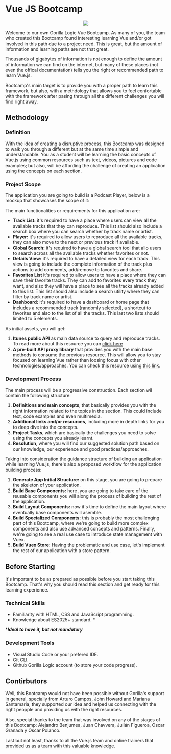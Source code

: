 # Vue JS Bootcamp

<style>
    #container-img{
        display: flex;
        align-items: center;
        justify-content: center;
    }
</style>
<div id="container-img">
    <img src="https://i.imgur.com/oUH9hNy.png" />
</div>

Welcome to our own Gorilla Logic Vue Bootcamp. As many of you, the team who created this Bootcamp found interesting learning Vue and/or got involved in this path due to a project need. This is great, but the amount of information and learning paths are not that great.

Thousands of gigabytes of information is not enough to define the amount of information we can find on the internet, but many of these places (not even the offical documentation) tells you the right or recommended path to learn Vue.js.

Bootcamp's main target is to provide you with a proper path to learn this framework, but also, with a methdology that allows you to feel confortable with the framework after pasing through all the different challenges you will find right away.

## Methodology

### Definition

With the idea of creating a disruptive process, this Bootcamp was designed to walk you through a different but at the same time simple and understandable. You as a student will be learning the basic concepts of Vue.js using common resources such as text, videos, pictures and code examples; but also, will be affording the challenge of creating an application using the concepts on each section.

### Project Scope

The application you are going to build is a Podcast Player, below is a mockup that showcases the scope of it:

The main functionalities or requirements for this application are:

- **Track List:** it's required to have a place where users can view all the available tracks that they can reproduce. This list should also include a search box where you can search whether by track name or artist.
- **Player:** it's required to allow users to reproduce all the available tracks, they can also move to the next or previous track if available.
- **Global Search:** it's required to have a global search tool that allo users to search across all the available tracks whether favorites or not.
- **Details View:** it's required to have a detailed view for each track. This view is going to include the complete information of the track plus actions to add comments, add/remove to favorites and share.
- **Favorites List** it's required to allow users to have a place where they can save their favorite tracks. They can add to favorites every track they want, and also they will have a place to see all the tracks already added to this list. This list should also include a search utility where they can filter by track name or artist.
- **Dashboard:** it's required to have a dashboard or home page that includes a recommended track (randomly selected), a shortcut to favorites and also to the list of all the tracks. This last two lists should limited to 5 elements.

As initial assets, you will get:

1. **Itunes public API** as main data source to query and reproduce tracks. To read more about this resource you can [click here](https://affiliate.itunes.apple.com/resources/documentation/itunes-store-web-service-search-api/)
2. **A pre-built API proxy library** that provides you with the main base methods to consume the previous resource. This will allow you to stay focused on learning Vue rather than loosing focus with other technologies/approaches. You can check this resource using [this link](https://affiliate.itunes.apple.com/resources/documentation/itunes-store-web-service-search-api/).

### Development Process

The main process will be a progressive construction. Each section wil contain the following structure:

1. **Definitions and main concepts**, that basically provides you with the right information related to the topics in the section. This could include text, code examples and even multimedia.
2. **Additional links and/or resources**, including more in depth links for you to deep dive into the concepts.
3. **Project Tasks**, which are basically the challenges you need to solve using the concepts you already learnt.
4. **Resolution**, where you will find our suggested solution path based on our knowledge, our experience and good practices/approaches.

Taking into consideration the guidance structure of building an application while learning Vue.js, there's also a proposed workflow for the application building process:

1. **Generate App Initial Structure:** on this stage, you are going to prepare the skeleton of your application. 
2. **Build Base Components:** here ,you are going to take care of the reusable components you will along the process of building the rest of the application.
3. **Build Layout Components:** now it's time to define the main layout where eventually base components will asemble. 
4. **Build Specialized Components:** this is probably the most challenging part of this Bootcamp, where we're going to build more complex components and also use advanced concepts and patterns. Finally, we're going to see a real use case to introduce state management with Vuex. 
5. **Build Vuex Store:** Having the problematic and use case, let's implement the rest of our application with a store pattern.

## Before Starting

It's important to be as prepared as possible before you start taking this Bootcamp. That's why you should read this section and get ready for this learning experience.

### Technical Skills 

- Familiarity with HTML, CSS and JavaScript programming. 
- Knowledge about ES2025+ standard. *

****Ideal to have it, but not mandatory***
### Development Tools

- Visual Studio Code or your prefered IDE. 
- Git CLI. 
- Github Gorilla Logic account (to store your code progress). 

## Contirbutors

Well, this Bootcamp would not have been possible without Gorilla's support in general, specially from Arturo Campos, John Howard and Mariana Santamaria, they supported our idea and helped us connecting with the right peopple and providing us with the right resources.

Also, special thanks to the team that was involved on any of the stages of this Bootcamp: Alejandro Benjumea, Juan Chavvera, Julián Figueroa, Oscar Granada y Oscar Polanco.

Last but not least, thanks to all the Vue.js team and online trainers that provided us as a team with this valuable knowledge.
